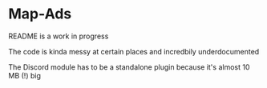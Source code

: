# Map-Ads

README is a work in progress

The code is kinda messy at certain places and incredbily underdocumented

The Discord module has to be a standalone plugin because it's almost 10 MB (!) big